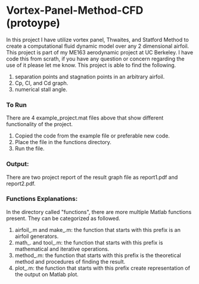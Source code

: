 # Vortex-Panel-Method-CFD (protoype)
In this project I have utilize vortex panel, Thwaites, and Statford Method to create a computational fluid dynamic model over any 2 dimensional airfoil. This project is part of my ME163 aerodynamic project at UC Berkeley. I have code this from scrath, if you have any question or concern regarding the use of it please let me know. This project is able to find the following.
1. separation points and stagnation points in an arbitrary airfoil.
2. Cp, Cl, and Cd graph.
3. numerical stall angle.

### To Run
There are 4 example_project.mat files above that show different functionality of the project.
1. Copied the code from the example file or preferable new code.
2. Place the file in the functions directory.
3. Run the file.

### Output:
There are two project report of the result graph file as report1.pdf and report2.pdf.

### Functions Explanations:
In the directory called "functions", there are more multiple Matlab functions present. They can be categorized as followed.
1. airfoil_.m and make_.m: the function that starts with this prefix is an airfoil generators.
2. math_. and tool_.m: the function that starts with this prefix is mathematical and iterative operations.
3. method_.m: the function that starts with this prefix is the theoretical method and procedures of finding the result.
4. plot_.m: the function that starts with this prefix create representation of the output on Matlab plot.

